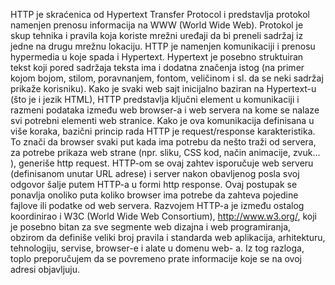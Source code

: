 HTTP je skraćenica od Hypertext Transfer Protocol i predstavlja protokol
namenjen prenosu informacija na WWW (World Wide Web). Protokol je skup
tehnika i pravila koja koriste mrežni uređaji da bi preneli sadržaj iz jedne na drugu
mrežnu lokaciju. HTTP je namenjen komunikaciji i prenosu hypermedia u koje
spada i Hypertext. Hypertext je posebno struktuiran tekst koji pored sadržaja
teksta ima i dodatna značenja istog (na primer kojom bojom, stilom,
poravnanjem, fontom, veličinom i sl. da se neki sadržaj prikaže korisniku).
Kako je svaki web sajt inicijalno baziran na Hypertext-u (što je i jezik HTML),
HTTP predstavlja ključni element u komunikaciji i razmeni podataka između web
browser-a i web servera na kome se nalaze svi potrebni elementi web stranice.
Kako je ova komunikacija definisana u više koraka, bazični princip rada HTTP
je request/response karakteristika. To znači da browser svaki put kada ima
potrebu da nešto traži od servera, za potrebe prikaza web strane (npr. sliku, CSS
kod, način animacije, zvuk... ), generiše http request. HTTP-om se ovaj zahtev
isporučuje web serveru (definisanom unutar URL adrese) i server nakon
obavljenog posla svoj odgovor šalje putem HTTP-a u formi http response. Ovaj
postupak se ponavlja onoliko puta koliko browser ima potrebe da zahteva
pojedine fajlove ili podatke od web servera.
Razvojem HTTP-a je između ostalog koordinirao i W3C (World Wide Web
Consortium), http://www.w3.org/, koji je posebno bitan za sve segmente web
dizajna i web programiranja, obzirom da definiše veliki broj pravila i standarda
web aplikacija, arhitekturu, tehnologiju, servise, browser-e i alate u domenu web-
a. Iz tog razloga, toplo preporučujem da se povremeno prate informacije koje se
na ovoj adresi objavljuju.

